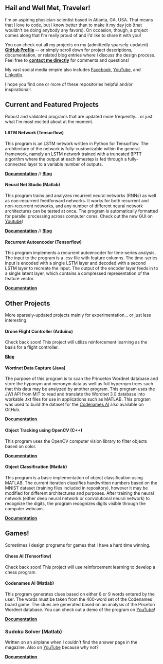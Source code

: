 ## Hail and Well Met, Traveler!

I'm an aspiring physician-scientist based in Atlanta, GA, USA. That means that I love to code, but I know better than to make it my day job (that wouldn't be doing anybody any favors). On occasion, though, a project comes along that I'm really proud of and I'd like to share it with you! 

You can check out all my projects on my (admittedly sparsely-updated) **[GitHub Profile](https://github.com/jonzia)** -- or simply scroll down for project descriptions, documentation, or related blog entries where I discuss the design process. Feel free to **[contact me directly](https://www.jonzia.me)** for comments and questions!

My vast social media empire also includes [Facebook](https://www.facebook.com/jonathanzia), [YouTube](https://www.youtube.com/channel/UCYiktVuCaENeUPtyB5fBQuw/featured?disable_polymer=1), and [LinkedIn](https://www.linkedin.com/in/jonathanzia/).

I hope you find one or more of these repositories helpful and/or inspirational!


## Current and Featured Projects
Robust and validated programs that are updated more frequently... or just what I'm most excited about at the moment.

#### LSTM Network (Tensorflow)
This program is an LSTM network written in Python for Tensorflow. The architecture of the network is fully-customizable within the general framework, namely an LSTM network trained with a truncated BPTT algorithm where the output at each timestep is fed through a fully-connected layer to a variable number of outputs.

**[Documentation](https://jonzia.github.io/LSTM_Network/)** // **[Blog](https://www.jonzia.me/projects/lstm-tensorflow)**

#### Neural Net Studio (Matlab)
This program trains and analyzes recurrent neural networks (RNNs) as well as non-recurrent feedforward networks. It works for both recurrent and non-recurrent networks, and any number of different neural network architectures can be tested at once. The program is automatically formatted for parallel processing across computer cores. Check out the new GUI on [Youtube](https://www.youtube.com/watch?v=WBxCHDFzexQ)!

**[Documentation](https://jonzia.github.io/NeuralNetStudio/)** // **[Blog](https://www.jonzia.me/projects/neural-net-studio)**

#### Recurrent Autoencoder (Tensorflow)
This program implements a recurrent autoencoder for time-series analysis. The input to the program is a .csv file with feature columns. The time-series input is encoded with a single LSTM layer and decoded with a second LSTM layer to recreate the input. The output of the encoder layer feeds in to a single latent layer, which contains a compressed representation of the feature vector.

**[Documentation](https://jonzia.github.io/Recurrent_Autoencoder/)** 

## Other Projects
More sparsely-updated projects mainly for experimentation... or just less interesting.

#### Drone Flight Controller (Arduino)
Check back soon! This project will utilize reinforcement learning as the basis for a flight controller.

**[Blog](https://www.jonzia.me/projects/flight-controller)**

#### Wordnet Data Capture (Java)
The purpose of this program is to scan the Princeton Wordnet database and store the hyponym and meronym data as well as full hypernym trees such that this data may be analyzed by another program. This program uses the JWI API from MIT to read and translate the Wordnet 3.0 database into workable .txt files for use in applications such as MATLAB. This program was used to build the dataset for the [Codenames AI](https://github.com/jonzia/Codenames) also available on GitHub.

**[Documentation](https://jonzia.github.io/WordnetDataCapture/)**

#### Object Tracking using OpenCV (C++)
This program uses the OpenCV computer vision library to filter objects based on color.

**[Documentation](https://jonzia.github.io/ObjectTracking/)**

#### Object Classification (Matlab)
This program is a basic implementation of object classification using MATLAB. The current iteration classifies handwritten numbers based on the MNIST dataset (training files included in repository), however it may be modified for different architectures and purposes. After training the neural network (either deep neural network or convolutional neural network) to recognize the digits, the program recognizes digits visible through the computer webcam.

**[Documentation](https://jonzia.github.io/ObjectClassification/)**

## Games!
Sometimes I design programs for games that I have a hard time winning.

#### Chess AI (Tensorflow)
Check back soon! This project will use reinforcement learning to develop a chess program.

#### Codenames AI (Matlab)
This program generates clues based on either 8 or 9 words entered by the user. The words must be taken from the 400-word set of the Codenames board game. The clues are generated based on an analysis of the Priceton Wordnet database. You can check out a demo of the program on [YouTube](https://youtu.be/yX2YkhvAtM4)!

**[Documentation](https://jonzia.github.io/Codenames/)**

### Sudoku Solver (Matlab)
Written on an airplane when I couldn't find the answer page in the magazine. Also on [YouTube](https://youtu.be/QC-4RXylWQ0) because why not?

**[Documentation](https://jonzia.github.io/Sudoku/)**
